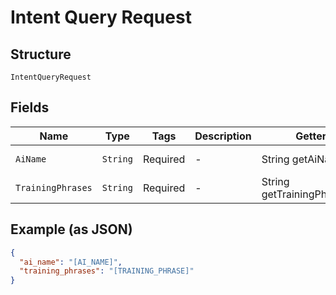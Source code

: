 
# Intent Query Request

## Structure

`IntentQueryRequest`

## Fields

| Name | Type | Tags | Description | Getter | Setter |
|  --- | --- | --- | --- | --- | --- |
| `AiName` | `String` | Required | - | String getAiName() | setAiName(String aiName) |
| `TrainingPhrases` | `String` | Required | - | String getTrainingPhrases() | setTrainingPhrases(String trainingPhrases) |

## Example (as JSON)

```json
{
  "ai_name": "[AI_NAME]",
  "training_phrases": "[TRAINING_PHRASE]"
}
```

